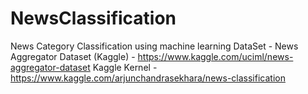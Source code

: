 # NewsClassification
News Category Classification using machine learning
DataSet - News Aggregator Dataset (Kaggle) - https://www.kaggle.com/uciml/news-aggregator-dataset
Kaggle Kernel - https://www.kaggle.com/arjunchandrasekhara/news-classification
